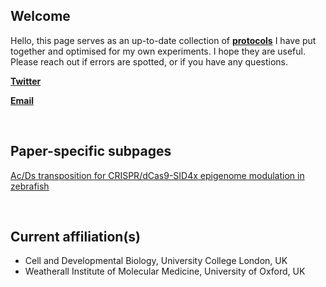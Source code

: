 ## Welcome

Hello, this page serves as an up-to-date collection of [**protocols**](https://vchongmorrison.github.io/protocols/) I have put together and optimised for my own experiments. I hope they are useful. Please reach out if errors are spotted, or if you have any questions.

[**Twitter**](https://twitter.com/van_cmorr?s=20&t=f0hoHmA8onWGtx8iOJFnAQ)

[**Email**](https://vchongmorrison.github.io/email/)

<br>

## Paper-specific subpages

[Ac/Ds transposition for CRISPR/dCas9-SID4x epigenome modulation in zebrafish](https://vchongmorrison.github.io/zfCRISPRi/)

<br>

## Current affiliation(s)

- Cell and Developmental Biology, University College London, UK
- Weatherall Institute of Molecular Medicine, University of Oxford, UK

